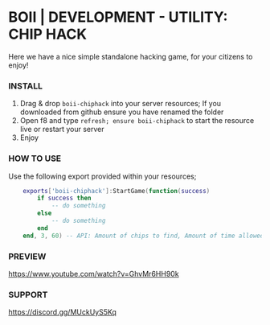 # BOII | DEVELOPMENT - UTILITY: CHIP HACK

Here we have a nice simple standalone hacking game, for your citizens to enjoy!

### INSTALL

1) Drag & drop `boii-chiphack` into your server resources; If you downloaded from github ensure you have renamed the folder
2) Open f8 and type `refresh; ensure boii-chiphack` to start the resource live or restart your server
3) Enjoy

### HOW TO USE

Use the following export provided within your resources;

```lua
    exports['boii-chiphack']:StartGame(function(success)
        if success then
            -- do something
        else
            -- do something
        end
    end, 3, 60) -- API: Amount of chips to find, Amount of time allowed in secs
```

### PREVIEW
https://www.youtube.com/watch?v=GhvMr6HH90k
### SUPPORT
https://discord.gg/MUckUyS5Kq

